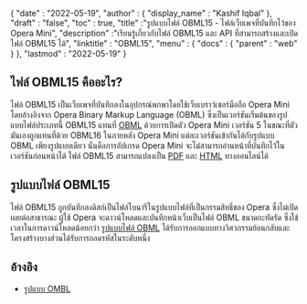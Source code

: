 {
  "date" : "2022-05-19",
  "author" : {
    "display_name" : "Kashif Iqbal"
},
  "draft" : "false",
  "toc" : true,
  "title" :"รูปแบบไฟล์ OBML15 - ไฟล์เว็บเพจที่บันทึกไว้ของ Opera Mini",
  "description" :"เรียนรู้เกี่ยวกับไฟล์ OBML15 และ API ที่สามารถสร้างและเปิดไฟล์ OBML15 ได้",
  "linktitle" : "OBML15",
  "menu" : {
    "docs" : {
      "parent" : "web"
}
},
  "lastmod" : "2022-05-19"
}

## ไฟล์ OBML15 คืออะไร?

ไฟล์ OBML15 เป็นเว็บเพจที่บันทึกลงในอุปกรณ์พกพาโดยใช้เว็บเบราว์เซอร์มือถือ Opera Mini โดยอ้างอิงจาก Opera Binary Markup Language (OBML) ซึ่งเป็นเวอร์ชันเริ่มต้นของรูปแบบไฟล์ประเภทนี้ OBML15 แทนที่ [OBML](/th/web/obml/) ด้วยการเปิดตัว Opera Mini เวอร์ชัน 5 ในขณะที่ตัวมันเองถูกแทนที่ด้วย OBML16 ในภายหลัง Opera Mini แต่ละเวอร์ชันเข้ากันได้กับรูปแบบ OBML เพียงรูปแบบเดียว นั่นคือการอัปเกรด Opera Mini จะไม่สามารถอ่านหน้าที่บันทึกไว้ในเวอร์ชันก่อนหน้าได้ ไฟล์ OBML15 สามารถแปลงเป็น [PDF](/th/pdf/) และ [HTML](/th/web/html/) ทางออนไลน์ได้

## รูปแบบไฟล์ OBML15

ไฟล์ OBML15 ถูกบันทึกลงดิสก์เป็นไฟล์ไบนารีในรูปแบบไฟล์ที่เป็นกรรมสิทธิ์ของ Opera ซึ่งไม่เปิดเผยต่อสาธารณะ ผู้ใช้ Opera จะดาวน์โหลดและบันทึกหน้าเว็บเป็นไฟล์ OBML ขนาดกะทัดรัด ซึ่งใช้เวลาในการดาวน์โหลดน้อยกว่า [รูปแบบไฟล์ OBML](https://github.com/grawity/obml-parser/blob/master/obml.md) ได้รับการออกแบบทางวิศวกรรมย้อนกลับและโครงสร้างบางส่วนได้รับการถอดรหัสในระดับหนึ่ง

## อ้างอิง

* [รูปแบบ OMBL](https://github.com/grawity/obml-parser/blob/master/obml.md)

